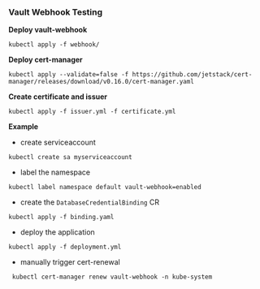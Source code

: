 ### Vault Webhook Testing

**Deploy vault-webhook**

```
kubectl apply -f webhook/
```

**Deploy cert-manager**


```
kubectl apply --validate=false -f https://github.com/jetstack/cert-manager/releases/download/v0.16.0/cert-manager.yaml
```

**Create certificate and issuer**

```
kubectl apply -f issuer.yml -f certificate.yml
```

**Example**


* create serviceaccount

```
kubectl create sa myserviceaccount
```

* label the namespace

```
kubectl label namespace default vault-webhook=enabled
```

* create the `DatabaseCredentialBinding` CR

```
kubectl apply -f binding.yaml
```

* deploy the application

```
kubectl apply -f deployment.yml
```

* manually trigger cert-renewal

```
 kubectl cert-manager renew vault-webhook -n kube-system
 ```